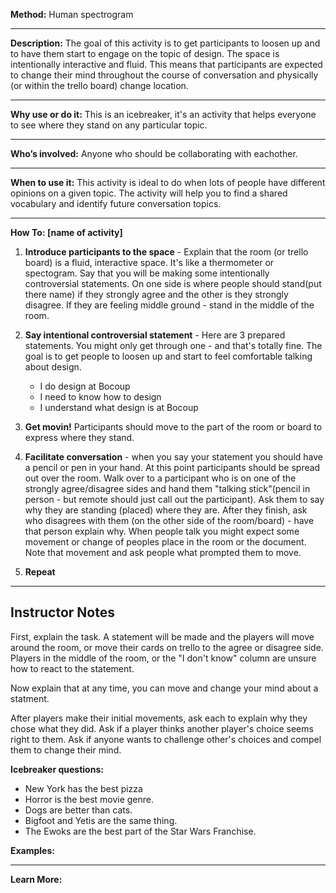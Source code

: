 

**Method:** Human spectrogram

---

**Description:** The goal of this activity is to get participants to loosen up and to have them start to engage on the topic of design. The space is intentionally interactive and fluid. This means that participants are expected to change their mind throughout the course of conversation and physically (or within the trello board) change location. 

---

**Why use or do it:** This is an icebreaker, it's an activity that helps everyone to see where they stand on any particular topic.

---

**Who’s involved:** Anyone who should be collaborating with eachother.

---

**When to use it:** This activity is ideal to do when lots of people have different opinions on a given topic. The activity will help you to find a shared vocabulary and identify future conversation topics. 

---

**How To: [name of activity]**

 1. **Introduce participants to the space** - Explain that the room (or trello board) is a fluid, interactive space. It's like a thermometer or spectogram. Say that you will be making some intentionally controversial statements. On one side is where people should stand(put there name) if they strongly agree and the other is they strongly disagree. If they are feeling middle ground - stand in the middle of the room. 

2. **Say intentional controversial statement** - Here are 3 prepared statements. You might only get through one - and that's totally fine. The goal is to get people to loosen up and start to feel comfortable talking about design. 

    * I do design at Bocoup   
    * I need to know how to design
    * I understand what design is at Bocoup

3. **Get movin!** Participants should move to the part of the room or board to express where they stand.

4. **Facilitate conversation** - when you say your statement you should have a pencil or pen in your hand. At this point participants should be spread out over the room. Walk over to a participant who is on one of the strongly agree/disagree sides and hand them "talking stick"(pencil in person - but remote should just call out the participant). Ask them to say why they are standing (placed) where they are. After they finish, ask who disagrees with them (on the other side of the room/board) - have that person explain why. When people talk you might expect some movement or change of peoples place in the room or the document. Note that movement and ask people what prompted them to move. 

5. **Repeat**
---

Instructor Notes
----------------

First, explain the task.  A statement will be made and the players will move around the room, or move their cards on trello to the agree or disagree side.
Players in the middle of the room, or the "I don't know" column are unsure how to react to the statement. 

Now explain that at any time, you can move and change your mind about a statment.

After players make their initial movements, ask each to explain why they chose what they did. 
Ask if a player thinks another player's choice seems right to them.
Ask if anyone wants to challenge other's choices and compel them to change their mind. 

**Icebreaker questions:**        
- New York has the best pizza
- Horror is the best movie genre.
- Dogs are better than cats.
- Bigfoot and Yetis are the same thing.
- The Ewoks are the best part of the Star Wars Franchise. 


**Examples:**



---
**Learn More:**


